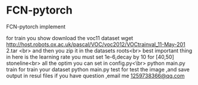 # FCN-pytorch
FCN-pytorch implement

for train you show download the voc11 dataset  wget http://host.robots.ox.ac.uk/pascal/VOC/voc2012/VOCtrainval_11-May-201    2.tar
\<br> 
and then you zip it in the datasets roots\<br>
best important thing in here is the learning rate you must set 1e-6,decay by 10 for [40,50] stoneline\<br>
all the optim you can set in config.py<\br>
python main.py train for train your dataset
python main.py test for test the image ,and save output in resul files
if you have question ,email me 1259738366@qq.com
